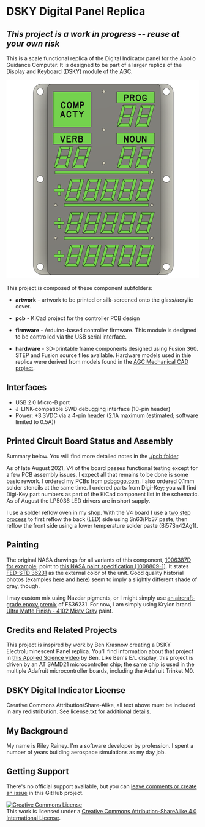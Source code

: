 # DSKY Digital Panel Replica

## *This project is a work in progress -- reuse at your own risk*

This is a scale functional replica of the Digital Indicator panel for the Apollo Guidance Computer. It is
designed to be part of a larger replica of the Display and Keyboard (DSKY) module of the AGC.

![See through view](images/intro-01.PNG)

This project is composed of these component subfolders:

* **artwork** - artwork to be printed or silk-screened onto the glass/acrylic cover.

* **pcb** - KiCad project for the controller PCB design

* **firmware** - Arduino-based controller firmware.  This module is designed to be controlled via the USB serial interface.

* **hardware** - 3D-printable frame components designed using Fusion 360. STEP and Fusion source files available. Hardware models used in thie replica were derived from models found in the [AGC Mechanical CAD project](https://github.com/rrainey/agc-mechanical-cad).

## Interfaces

* USB 2.0 Micro-B port
* J-LINK-compatible SWD debugging interface (10-pin header)
* Power: +3.3VDC via a 4-pin header (2.1A maximum (estimated; software limited to 0.5A))

## Printed Circuit Board Status and Assembly

Summary below. You will find more detailed notes in the [./pcb folder](./pcb/PCB-NOTES.md).

As of late August 2021, V4 of the board passes functional testing except for a few PCB assembly issues. I expect all that remains to be done is some basic rework. I ordered my PCBs from [pcbgogo.com](https://www.pcbgogo.com/). I also ordered 0.1mm solder stencils at the same time.
I ordered parts from Digi-Key; you will find Digi-Key part numbers as part of the KiCad
component list in the schematic. As of August the LP5036 LED drivers are in short supply.

I use a solder reflow oven in my shop. With the V4 board I use a [two step process](https://www.instructables.com/Making-double-side-boards-in-reflow-oven/) to first reflow the back (LED) side using Sn63/Pb37 paste, then reflow the front side using a lower temperature solder paste (Bi57Sn42Ag1).  

## Painting

The original NASA drawings for all variants of this component, [1006387D for example,](https://archive.org/stream/apertureCardBox439Part2NARASW_images#page/n409/mode/1up) point to [this NASA paint specification [1008809-1]](https://archive.org/stream/apertureCardBox443NARASW_images#page/n504/mode/1up). It states [FED-STD 36231](http://federalstandard595.com/36231/) as the external color of the unit.  Good quality historial photos (examples [here](https://www.icollector.com/Apollo-CM-DSKY_i21861898) and [here](http://nassp.sourceforge.net/wiki/File:DSKY.jpg)) seem to imply a slightly different shade of gray, though. 

I may custom mix using Nazdar pigments, or I might simply use [an aircraft-grade epoxy premix](https://www.skygeek.com/deft-01-series-epoxy-topcoat-gray-36231-mil-prf-227750g.html) of FS36231. For now, I am simply using Krylon brand [Ultra Matte Finish - 4102 Misty Gray](https://www.google.com/search?q=Ultra+Matte+Finish+-+4102+Misty+Gray&rlz=1C1AFAB_enUS475US475&oq=Ultra+Matte+Finish+-+4102+Misty+Gray&aqs=chrome..69i57.432j0j7&sourceid=chrome&ie=UTF-8) paint.

## Credits and Related Projects

This project is inspired by work by Ben Krasnow creating a DSKY Electroluminescent Panel replica. You'll
find information about that project in [this Applied Science video](https://www.youtube.com/watch?v=Z2o_Sp2-aBo) by Ben. Like Ben's E/L display, this project is driven by an AT SAMD21 microcontroller chip; the same chip is used in the multiple Adafruit microcontroller boards, including the Adafruit Trinket M0.

## DSKY Digital Indicator License

Creative Commons Attribution/Share-Alike, all text above must be included in any redistribution. See license.txt for additional details.

## My Background

My name is Riley Rainey. I'm a software developer by profession. I spent a number of years building aerospace simulations as my day job.

## Getting Support

There's no official support available, but you can [leave comments or create an issue](https://github.com/rrainey/DSKY-digital-indicator-replica/issues) in this GitHub project.


[![Creative Commons License](https://i.creativecommons.org/l/by-sa/4.0/88x31.png)](http://creativecommons.org/licenses/by-sa/4.0/)  
This work is licensed under a [Creative Commons Attribution-ShareAlike 4.0 International License](http://creativecommons.org/licenses/by-sa/4.0/).
